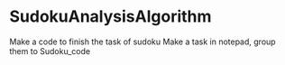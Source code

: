# SudokuAnalysisAlgorithm
Make a code to finish the task of sudoku
Make a task in notepad, group them to Sudoku_code
